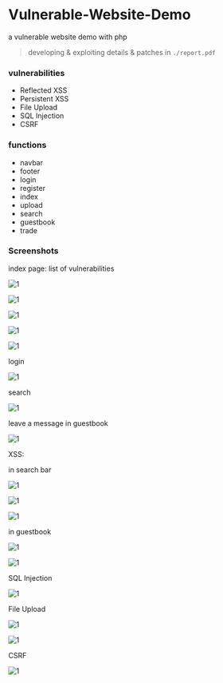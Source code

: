# Vulnerable-Website-Demo
a vulnerable website demo with php

> developing & exploiting details & patches in `./report.pdf`

### vulnerabilities

- Reflected XSS
- Persistent XSS
- File Upload
- SQL Injection
- CSRF

### functions

- navbar
- footer
- login
- register
- index
- upload
- search
- guestbook
- trade


### Screenshots

index page: list of vulnerabilities

![1](https://github.com/RingFall/Vulnerable-Website-Demo/blob/master/pic4readme/1.png)

![1](https://github.com/RingFall/Vulnerable-Website-Demo/blob/master/pic4readme/2.png)

![1](https://github.com/RingFall/Vulnerable-Website-Demo/blob/master/pic4readme/3.png)

![1](https://github.com/RingFall/Vulnerable-Website-Demo/blob/master/pic4readme/4.png)

![1](https://github.com/RingFall/Vulnerable-Website-Demo/blob/master/pic4readme/5.png)

login

![1](https://github.com/RingFall/Vulnerable-Website-Demo/blob/master/pic4readme/6.png)

search

![1](https://github.com/RingFall/Vulnerable-Website-Demo/blob/master/pic4readme/7.png)

leave a message in guestbook

![1](https://github.com/RingFall/Vulnerable-Website-Demo/blob/master/pic4readme/8.png)

XSS:

in search bar

![1](https://github.com/RingFall/Vulnerable-Website-Demo/blob/master/pic4readme/xss1.png)

![1](https://github.com/RingFall/Vulnerable-Website-Demo/blob/master/pic4readme/xss2.png)

![1](https://github.com/RingFall/Vulnerable-Website-Demo/blob/master/pic4readme/xss2.png)

in guestbook

![1](https://github.com/RingFall/Vulnerable-Website-Demo/blob/master/pic4readme/xss3.png)

![1](https://github.com/RingFall/Vulnerable-Website-Demo/blob/master/pic4readme/xss4.png)

SQL Injection

![1](https://github.com/RingFall/Vulnerable-Website-Demo/blob/master/pic4readme/sql1.png)

File Upload

![1](https://github.com/RingFall/Vulnerable-Website-Demo/blob/master/pic4readme/fu1.png)

![1](https://github.com/RingFall/Vulnerable-Website-Demo/blob/master/pic4readme/fu2.png)

CSRF

![1](https://github.com/RingFall/Vulnerable-Website-Demo/blob/master/pic4readme/csrf1.png)
